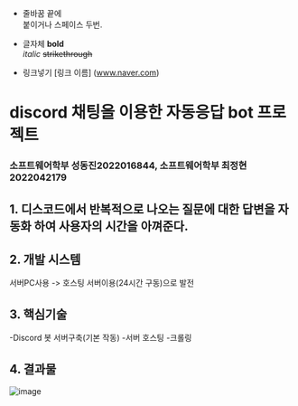 
* 줄바꿈
끝에 <br> 붙이거나 스페이스 두번.

* 글자체
**bold**<br>
_italic_
~~strikethrough~~

* 링크넣기
[링크 이름] (www.naver.com)

# discord 채팅을 이용한 자동응답 bot 프로젝트
### 소프트웨어학부 성동진2022016844, 소프트웨어학부 최정현2022042179
## 1. 디스코드에서 반복적으로 나오는 질문에 대한 답변을 자동화 하여 사용자의 시간을 아껴준다.
## 2.	개발 시스템
서버PC사용 -> 호스팅 서버이용(24시간 구동)으로 발전
## 3.	핵심기술
 -Discord 봇 서버구축(기본 작동)
 -서버 호스팅
 -크롤링

## 4.	결과물


![image](ㅁ)
